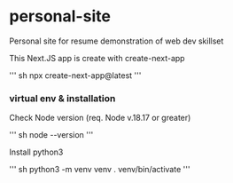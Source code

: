 # personal-site
Personal site for resume demonstration of web dev skillset

This Next.JS app is create with create-next-app 

''' sh
npx create-next-app@latest
'''

### virtual env & installation

Check Node version (req. Node v.18.17 or greater)

''' sh
node --version
'''

Install python3

''' sh 
python3 -m venv venv
. venv/bin/activate
'''